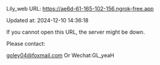 Lily_web URL: https://ae6d-61-165-102-156.ngrok-free.app

Updated at: 2024-12-10 14:36:18

If you cannot open this URL, the server might be down.

Please contact: 

goley04@foxmail.com Or Wechat:GL_yeaH
